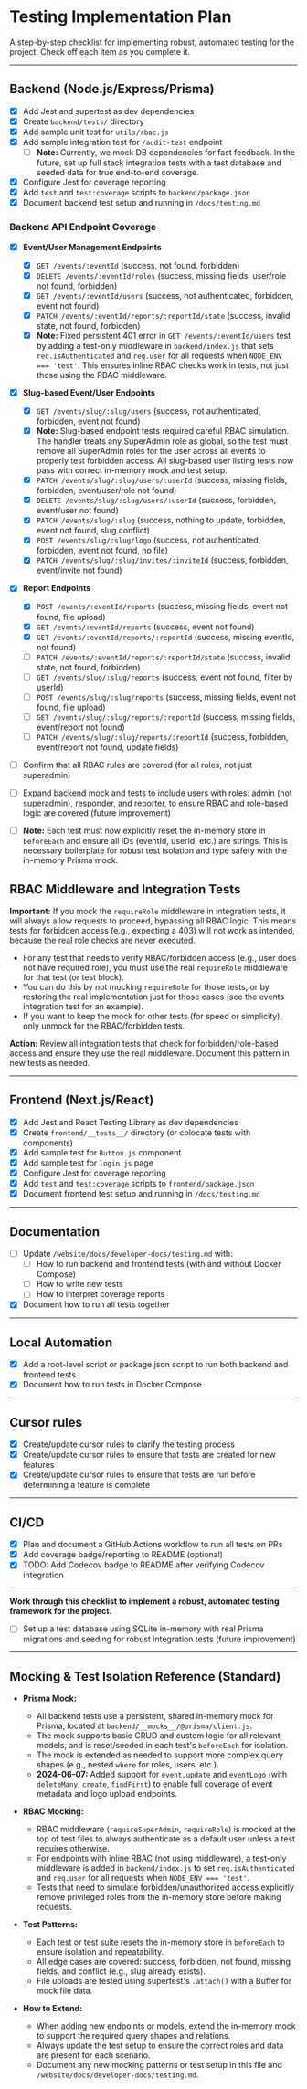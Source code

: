 # Testing Implementation Plan

A step-by-step checklist for implementing robust, automated testing for the project. Check off each item as you complete it.

---

## Backend (Node.js/Express/Prisma)

- [x] Add Jest and supertest as dev dependencies
- [x] Create `backend/tests/` directory
- [x] Add sample unit test for `utils/rbac.js`
- [x] Add sample integration test for `/audit-test` endpoint
  - [ ] **Note:** Currently, we mock DB dependencies for fast feedback. In the future, set up full stack integration tests with a test database and seeded data for true end-to-end coverage.
- [x] Configure Jest for coverage reporting
- [x] Add `test` and `test:coverage` scripts to `backend/package.json`
- [x] Document backend test setup and running in `/docs/testing.md`

### Backend API Endpoint Coverage
- [x] **Event/User Management Endpoints**
  - [x] `GET /events/:eventId` (success, not found, forbidden)
  - [x] `DELETE /events/:eventId/roles` (success, missing fields, user/role not found, forbidden)
  - [x] `GET /events/:eventId/users` (success, not authenticated, forbidden, event not found)
  - [x] `PATCH /events/:eventId/reports/:reportId/state` (success, invalid state, not found, forbidden)
  - [x] **Note:** Fixed persistent 401 error in `GET /events/:eventId/users` test by adding a test-only middleware in `backend/index.js` that sets `req.isAuthenticated` and `req.user` for all requests when `NODE_ENV === 'test'`. This ensures inline RBAC checks work in tests, not just those using the RBAC middleware.

- [x] **Slug-based Event/User Endpoints**
  - [x] `GET /events/slug/:slug/users` (success, not authenticated, forbidden, event not found)
  - [x] **Note:** Slug-based endpoint tests required careful RBAC simulation. The handler treats any SuperAdmin role as global, so the test must remove all SuperAdmin roles for the user across all events to properly test forbidden access. All slug-based user listing tests now pass with correct in-memory mock and test setup.
  - [x] `PATCH /events/slug/:slug/users/:userId` (success, missing fields, forbidden, event/user/role not found)
  - [x] `DELETE /events/slug/:slug/users/:userId` (success, forbidden, event/user not found)
  - [x] `PATCH /events/slug/:slug` (success, nothing to update, forbidden, event not found, slug conflict)
  - [x] `POST /events/slug/:slug/logo` (success, not authenticated, forbidden, event not found, no file)
  - [x] `PATCH /events/slug/:slug/invites/:inviteId` (success, forbidden, event/invite not found)

- [x] **Report Endpoints**
  - [x] `POST /events/:eventId/reports` (success, missing fields, event not found, file upload)
  - [x] `GET /events/:eventId/reports` (success, event not found)
  - [x] `GET /events/:eventId/reports/:reportId` (success, missing eventId, not found)
  - [ ] `PATCH /events/:eventId/reports/:reportId/state` (success, invalid state, not found, forbidden)
  - [ ] `GET /events/slug/:slug/reports` (success, event not found, filter by userId)
  - [ ] `POST /events/slug/:slug/reports` (success, missing fields, event not found, file upload)
  - [ ] `GET /events/slug/:slug/reports/:reportId` (success, missing fields, event/report not found)
  - [ ] `PATCH /events/slug/:slug/reports/:reportId` (success, forbidden, event/report not found, update fields)

- [ ] Confirm that all RBAC rules are covered (for all roles, not just superadmin)

- [ ] Expand backend mock and tests to include users with roles: admin (not superadmin), responder, and reporter, to ensure RBAC and role-based logic are covered (future improvement)

- [ ] **Note:** Each test must now explicitly reset the in-memory store in `beforeEach` and ensure all IDs (eventId, userId, etc.) are strings. This is necessary boilerplate for robust test isolation and type safety with the in-memory Prisma mock.

## RBAC Middleware and Integration Tests

**Important:** If you mock the `requireRole` middleware in integration tests, it will always allow requests to proceed, bypassing all RBAC logic. This means tests for forbidden access (e.g., expecting a 403) will not work as intended, because the real role checks are never executed.

- For any test that needs to verify RBAC/forbidden access (e.g., user does not have required role), you must use the real `requireRole` middleware for that test (or test block).
- You can do this by not mocking `requireRole` for those tests, or by restoring the real implementation just for those cases (see the events integration test for an example).
- If you want to keep the mock for other tests (for speed or simplicity), only unmock for the RBAC/forbidden tests.

**Action:** Review all integration tests that check for forbidden/role-based access and ensure they use the real middleware. Document this pattern in new tests as needed.

---

## Frontend (Next.js/React)

- [x] Add Jest and React Testing Library as dev dependencies
- [x] Create `frontend/__tests__/` directory (or colocate tests with components)
- [x] Add sample test for `Button.js` component
- [x] Add sample test for `login.js` page
- [x] Configure Jest for coverage reporting
- [x] Add `test` and `test:coverage` scripts to `frontend/package.json`
- [x] Document frontend test setup and running in `/docs/testing.md`

---

## Documentation

- [ ] Update `/website/docs/developer-docs/testing.md` with:
  - [ ] How to run backend and frontend tests (with and without Docker Compose)
  - [ ] How to write new tests
  - [ ] How to interpret coverage reports
- [x] Document how to run all tests together

---

## Local Automation

- [x] Add a root-level script or package.json script to run both backend and frontend tests
- [x] Document how to run tests in Docker Compose

---

## Cursor rules

- [X] Create/update cursor rules to clarify the testing process
- [X] Create/update cursor rules to ensure that tests are created for new features
- [X] Create/update cursor rules to ensure that tests are run before determining a feature is complete

---

## CI/CD

- [x] Plan and document a GitHub Actions workflow to run all tests on PRs
- [X] Add coverage badge/reporting to README (optional)
- [X] TODO: Add Codecov badge to README after verifying Codecov integration

---

**Work through this checklist to implement a robust, automated testing framework for the project.**

- [ ] Set up a test database using SQLite in-memory with real Prisma migrations and seeding for robust integration tests (future improvement)

---

## Mocking & Test Isolation Reference (Standard)

- **Prisma Mock:**
  - All backend tests use a persistent, shared in-memory mock for Prisma, located at `backend/__mocks__/@prisma/client.js`.
  - The mock supports basic CRUD and custom logic for all relevant models, and is reset/seeded in each test's `beforeEach` for isolation.
  - The mock is extended as needed to support more complex query shapes (e.g., nested `where` for roles, users, etc.).
  - **2024-06-07:** Added support for `event.update` and `eventLogo` (with `deleteMany`, `create`, `findFirst`) to enable full coverage of event metadata and logo upload endpoints.

- **RBAC Mocking:**
  - RBAC middleware (`requireSuperAdmin`, `requireRole`) is mocked at the top of test files to always authenticate as a default user unless a test requires otherwise.
  - For endpoints with inline RBAC (not using middleware), a test-only middleware is added in `backend/index.js` to set `req.isAuthenticated` and `req.user` for all requests when `NODE_ENV === 'test'`.
  - Tests that need to simulate forbidden/unauthorized access explicitly remove privileged roles from the in-memory store before making requests.

- **Test Patterns:**
  - Each test or test suite resets the in-memory store in `beforeEach` to ensure isolation and repeatability.
  - All edge cases are covered: success, forbidden, not found, missing fields, and conflict (e.g., slug already exists).
  - File uploads are tested using supertest's `.attach()` with a Buffer for mock file data.

- **How to Extend:**
  - When adding new endpoints or models, extend the in-memory mock to support the required query shapes and relations.
  - Always update the test setup to ensure the correct roles and data are present for each scenario.
  - Document any new mocking patterns or test setup in this file and `/website/docs/developer-docs/testing.md`.
